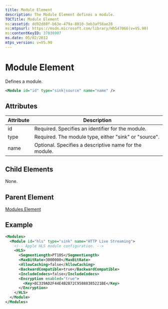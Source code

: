 ```yaml
---
title: Module Element
description: The Module Element defines a module.
TOCTitle: Module Element
ms:assetid: dd92d88f-b63e-479a-8810-3eb3af58ae28
ms:mtpsurl: https://msdn.microsoft.com/library/Hh547066(v=VS.90)
ms:contentKeyID: 37836907
ms.date: 05/02/2012
mtps_version: v=VS.90
---
```


# Module Element

Defines a module.

```xml
<Module id="id" type="sink|source" name="name" />
```

## Attributes

|Attribute|Description|
|--- |--- |
|id|Required. Specifies an identifier for the module.|
|type|Required. The module type, either "sink" or "source".|
|name|Optional. Specifies a descriptive name for the module.|

## Child Elements

None.

## Parent Element

[Modules Element](modules-element.md)

## Example

```xml
<Modules>
  <Module id="hls" type="sink" name="HTTP Live Streaming">
    <!-- Apple HLS module configuration. -->
    <HLS>
      <SegmentLength>PT10S</SegmentLength>
      <MaxBitRate>3000000</MaxBitRate>
      <AllowCaching>false</AllowCaching>
      <BackwardCompatible>true</BackwardCompatible>
      <IncludeCodecs>false</IncludeCodecs>
      <Encryption enabled="true">
        <Key>8C339AD2F44E4B2B72C95888385221BE</Key>
      </Encryption>
    </HLS>
  </Module>
</Modules>
```
